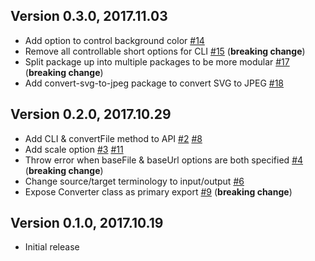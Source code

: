 ## Version 0.3.0, 2017.11.03

* Add option to control background color [#14](https://github.com/NotNinja/convert-svg/issues/14)
* Remove all controllable short options for CLI [#15](https://github.com/NotNinja/convert-svg/issues/15) (**breaking change**)
* Split package up into multiple packages to be more modular [#17](https://github.com/NotNinja/convert-svg/issues/17) (**breaking change**)
* Add convert-svg-to-jpeg package to convert SVG to JPEG [#18](https://github.com/NotNinja/convert-svg/issues/18)

## Version 0.2.0, 2017.10.29

* Add CLI & convertFile method to API [#2](https://github.com/NotNinja/convert-svg/issues/2) [#8](https://github.com/NotNinja/convert-svg/issues/8)
* Add scale option [#3](https://github.com/NotNinja/convert-svg/issues/3) [#11](https://github.com/NotNinja/convert-svg/issues/11)
* Throw error when baseFile & baseUrl options are both specified [#4](https://github.com/NotNinja/convert-svg/issues/4) (**breaking change**)
* Change source/target terminology to input/output [#6](https://github.com/NotNinja/convert-svg/issues/6)
* Expose Converter class as primary export [#9](https://github.com/NotNinja/convert-svg/issues/9) (**breaking change**)

## Version 0.1.0, 2017.10.19

* Initial release
